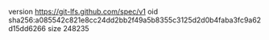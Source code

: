 version https://git-lfs.github.com/spec/v1
oid sha256:a085542c821e8cc24dd2bb2f49a5b8355c3125d2d0b4faba3fc9a62d15dd6266
size 248235
